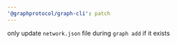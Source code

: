 ```yaml
---
'@graphprotocol/graph-cli': patch
---
```


only update `network.json` file during `graph add` if it exists
